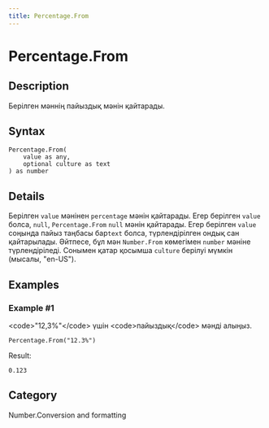 ```yaml
---
title: Percentage.From
---
```


# Percentage.From


## Description

Берілген мәннің пайыздық мәнін қайтарады.


## Syntax

```powerquery
Percentage.From(
    value as any,
    optional culture as text
) as number
```


## Details

Берілген <code>value</code> мәнінен <code>percentage</code> мәнін қайтарады. Егер берілген <code>value</code> болса, <code>null</code>, <code>Percentage.From</code> <code>null</code> мәнін қайтарады. Егер берілген <code>value</code> соңында пайыз таңбасы бар<code>text</code> болса, түрлендірілген ондық сан қайтарылады. Әйтпесе, бұл мән <code>Number.From</code> көмегімен <code>number</code> мәніне түрлендіріледі.  Сонымен қатар қосымша <code>culture</code> берілуі мүмкін (мысалы, "en-US").


## Examples

### Example #1 
&lt;code&gt;&#34;12,3%&#34;&lt;/code&gt; үшін &lt;code&gt;пайыздық&lt;/code&gt; мәнді алыңыз.
```powerquery
Percentage.From("12.3%")
```

Result: 
```powerquery
0.123
```




## Category
Number.Conversion and formatting
